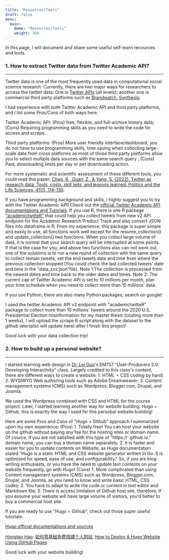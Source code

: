 ```yaml
---
title: "Resources/Tools"
draft: false
menu:
  main:
    Name: "Resources/Tools"
    weight: 300
---
```


In this page, I will document and share some useful self-learn recources and tools.


### 1. How to extract Twitter data from Twitter Academic API?
---

Twitter data is one of the most frequently used data in computational social science research. Currently, there are two major ways for researchers to access the twitter data: One is [Twitter APIs](https://developer.twitter.com/en/docs/twitter-api) (all levels); another one is commercial third party platforms such as [Brandwatch](https://www.brandwatch.com/), [Synthesio](https://www.synthesio.com/).

I had experience with both Twitter Academic API and third party platforms, and I list some Pros/Cons of both ways here.
            
Twitter Academic API: (Pros) free, flexible, and full-archive history data; (Cons) Requiring programming skills as you need to write the code for access and scrape.

Third party platforms: (Pros) More user friendly interface/dashboard, you do not have to use programming skills, time saving when collecting large-scale data from cross platforms as most of those third party platforms allow you to select multiple data sources with the same search query ; (Cons) Paid, downloading limits per day or per downloading action.

For more systematic and scientific assessment of those different tools, you could read this paper: [Chen, K., Duan, Z., & Yang, S. (2022). Twitter as research data: Tools, costs, skill sets, and lessons learned. Politics and the Life Sciences, 41(1), 114-130](https://www.cambridge.org/core/journals/politics-and-the-life-sciences/article/twitter-as-research-data/6B31D18C5E2F9B8F9C0301BFB05F1C27).

If you have programming background and skills, I highly suggest you to try with the Twitter Academic API! Check out the [official Twitter Academic API documentations and Tutorials](https://developer.twitter.com/en/use-cases/do-research/academic-research/resources). If you use R, there is one R package ["academictwitteR"](https://github.com/cjbarrie/academictwitteR) that could help you collect tweets from new v2 API endpoint for the Academic Research Product Track and also convert JSON files into dataframe in R. From my experience, this package is super simple and easily to use, all functions work well except for the resume_collection() and update_collection() two functions. When you collect large volume of data, it is normal that your search query will be interrupted at some points. If that is the case for you, and above two functions also can not work out, one of the solutions is to run a new round of collection with the same query to collect remain tweets, set the end tweets date and time from where the previous collection stopped (You could check the last collected tweets' date and time in the "data_xxx.json"file). Note 1:The collection is processed from the newest dates and time back to the older dates and times. Note 2: The current cap of Twitter Academic API is set to 10 millions per month, plan your time schedule when you need to collect more than  10 millions' data.

If you use Python, there are also many Python packages, search on google!

I used the twitter Academic API v2 endpoint with "academictwitteR" package to collect more than 10 millions' tweets around the 2020 U.S. Presidential Election misinformation for my master thesis (costing more than 1 weeks), I will upload the scrape R script along with the dataset to the github later(also will update here) after I finish this project!

Good luck with your data collection trip!

### 2. How to build up a personal website?
---
I started learning web design in [Dr. Lei Guo](https://www.leiguo.net/)'s EM757 “User-Producers 2.0: Developing Interactivity” class. Largely credited to this class's content, there are different ways to create a website: 1. HTML + CSS coding by hand; 2. WYSIWYG Web authoring tools such as Adobe Dreamweaver; 3. Content management systems (CMS) such as Wordpress, Blogger.com, Drupal, and Joomla. 

We used the Wordpress combined with CSS and HTML for the course project. Later, I started learning another way for website building: Hugo + Github, this is exactly the way I used for this persobal website building! 

Here are some Pros and Cons of "Hugo + Github" approach I summarized upon my own experience: (Pros) 1. Totally free! You can host your website on the github without paying any fee for the hosting sites or domain name. Of cource, if you are not satisfied with this type of "https://<Github UserName> .github.io." domain name, you can buy a domain name separately. 2. It is faster and easier for you to update contents on Website, as Hugo documentation stated "Hugo is a static HTML and CSS website generator written in Go. It is optimized for speed, ease of use, and configurability." So, if you are blog writing enthusiasts, or you have the need to update text contents on your website frequently, go with Hugo!
 (Cons) 1. More complicated than using Content management systems (CMS) such as Wordpress, Blogger.com, Drupal, and Joomla, as you need to know and write basic HTML, CSS codes; 2. You have to adapt to write the code or content in text editor and Markdown file; 3. There is access limitation of Github host site, therefore, if you assume your website will have large volume of visitors, you'd better to buy a commercial host site.
 
 If you are ready to use "Hugo + Github", check out those super useful tutorials:
 
[Hugo official documentations and sources](https://gohugo.io/)

[Hongtao Hao](https://hongtaoh.com/): [如何零基础免费搭建个人网站](https://hongtaoh.com/cn/2021/03/02/personal-website-tutorial/), [How to Deploy A Hugo Website Using GitHub Pages](https://hongtaoh.com/en/2021/04/05/hugo-deploy-github-actions/)

Good luck with your website building!
